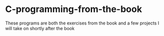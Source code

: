 # C-programming-from-the-book
These programs are both the exercises from the book and a few projects I will take on shortly after the book

